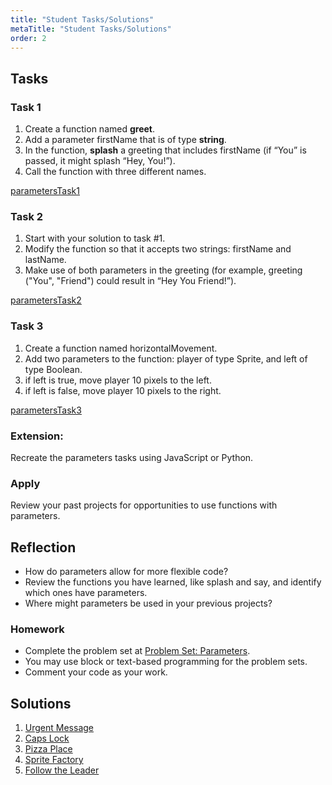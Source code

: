 ```yaml
---
title: "Student Tasks/Solutions"
metaTitle: "Student Tasks/Solutions"
order: 2
---
```


## Tasks

### Task 1

1. Create a function named **greet**.
2. Add a parameter firstName that is of type **string**.
3. In the function, **splash** a greeting that includes firstName (if “You” is passed, it might splash “Hey, You!”).
4. Call the function with three different names.

[parametersTask1](https://arcade.makecode.com/78345-80009-04947-32135)

### Task 2

1. Start with your solution to task #1.
2. Modify the function so that it accepts two strings: firstName and lastName.
3. Make use of both parameters in the greeting (for example, greeting ("You", "Friend") could result in “Hey You Friend!”).

[parametersTask2](https://arcade.makecode.com/21857-85174-21781-00922)

### Task 3

1. Create a function named horizontalMovement.
2. Add two parameters to the function: player of type Sprite, and left of type Boolean.
3. if left is true, move player 10 pixels to the left.
4. if left is false, move player 10 pixels to the right.

[parametersTask3](https://arcade.makecode.com/97788-06918-92364-87441)

### Extension:

Recreate the parameters tasks using JavaScript or Python.

### Apply

Review your past projects for opportunities to use functions with parameters.

## Reflection 

* How do parameters allow for more flexible code? 
* Review the functions you have learned, like splash and say, and identify which ones have parameters. 
* Where might parameters be used in your previous projects? 

### Homework

* Complete the problem set at [Problem Set: Parameters](https://arcade.makecode.com/courses/csintro3/functions/parameters-problems).
* You may use block or text-based programming for the problem sets.
* Comment your code as your work.

## Solutions

1. [Urgent Message](https://arcade.makecode.com/22838-17566-50697-64578)
2. [Caps Lock](https://arcade.makecode.com/11348-78477-67721-69352)
3. [Pizza Place](https://arcade.makecode.com/49060-59792-58026-83162)
4. [Sprite Factory](https://arcade.makecode.com/87223-81935-46637-30557)
5. [Follow the Leader](https://arcade.makecode.com/71760-13671-87269-32987)